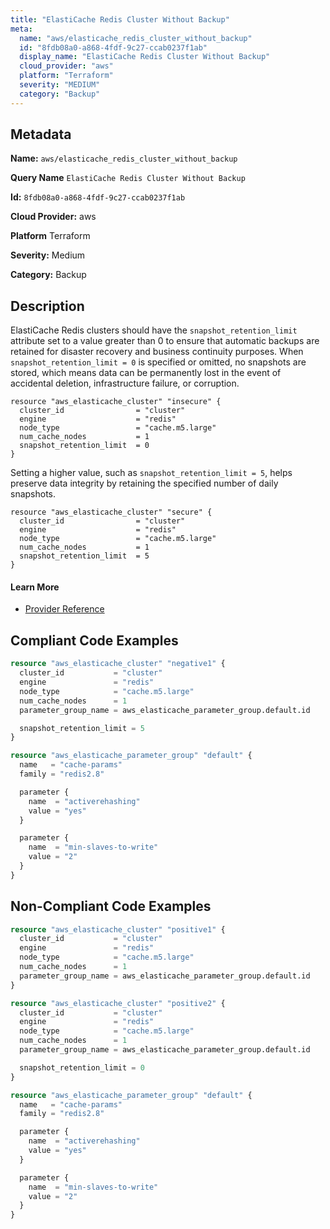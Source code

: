```yaml
---
title: "ElastiCache Redis Cluster Without Backup"
meta:
  name: "aws/elasticache_redis_cluster_without_backup"
  id: "8fdb08a0-a868-4fdf-9c27-ccab0237f1ab"
  display_name: "ElastiCache Redis Cluster Without Backup"
  cloud_provider: "aws"
  platform: "Terraform"
  severity: "MEDIUM"
  category: "Backup"
---
```

## Metadata

**Name:** `aws/elasticache_redis_cluster_without_backup`

**Query Name** `ElastiCache Redis Cluster Without Backup`

**Id:** `8fdb08a0-a868-4fdf-9c27-ccab0237f1ab`

**Cloud Provider:** aws

**Platform** Terraform

**Severity:** Medium

**Category:** Backup

## Description
ElastiCache Redis clusters should have the `snapshot_retention_limit` attribute set to a value greater than 0 to ensure that automatic backups are retained for disaster recovery and business continuity purposes. When `snapshot_retention_limit = 0` is specified or omitted, no snapshots are stored, which means data can be permanently lost in the event of accidental deletion, infrastructure failure, or corruption.

```
resource "aws_elasticache_cluster" "insecure" {
  cluster_id                = "cluster"
  engine                    = "redis"
  node_type                 = "cache.m5.large"
  num_cache_nodes           = 1
  snapshot_retention_limit  = 0
}
```

Setting a higher value, such as `snapshot_retention_limit = 5`, helps preserve data integrity by retaining the specified number of daily snapshots.

```
resource "aws_elasticache_cluster" "secure" {
  cluster_id                = "cluster"
  engine                    = "redis"
  node_type                 = "cache.m5.large"
  num_cache_nodes           = 1
  snapshot_retention_limit  = 5
}
```

#### Learn More

 - [Provider Reference](https://registry.terraform.io/providers/hashicorp/aws/latest/docs/resources/elasticache_cluster#snapshot_retention_limit)


## Compliant Code Examples
```terraform
resource "aws_elasticache_cluster" "negative1" {
  cluster_id           = "cluster"
  engine               = "redis"
  node_type            = "cache.m5.large"
  num_cache_nodes      = 1
  parameter_group_name = aws_elasticache_parameter_group.default.id

  snapshot_retention_limit = 5
}

resource "aws_elasticache_parameter_group" "default" {
  name   = "cache-params"
  family = "redis2.8"

  parameter {
    name  = "activerehashing"
    value = "yes"
  }

  parameter {
    name  = "min-slaves-to-write"
    value = "2"
  }
}

```
## Non-Compliant Code Examples
```terraform
resource "aws_elasticache_cluster" "positive1" {
  cluster_id           = "cluster"
  engine               = "redis"
  node_type            = "cache.m5.large"
  num_cache_nodes      = 1
  parameter_group_name = aws_elasticache_parameter_group.default.id
}

resource "aws_elasticache_cluster" "positive2" {
  cluster_id           = "cluster"
  engine               = "redis"
  node_type            = "cache.m5.large"
  num_cache_nodes      = 1
  parameter_group_name = aws_elasticache_parameter_group.default.id

  snapshot_retention_limit = 0
}

resource "aws_elasticache_parameter_group" "default" {
  name   = "cache-params"
  family = "redis2.8"

  parameter {
    name  = "activerehashing"
    value = "yes"
  }

  parameter {
    name  = "min-slaves-to-write"
    value = "2"
  }
}

```